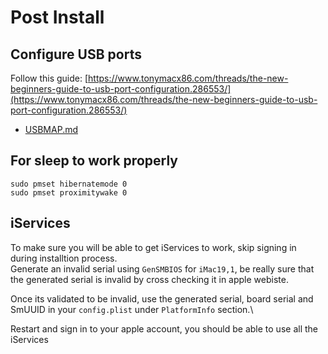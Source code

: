 # Post Install

## Configure USB ports
Follow this guide: [https://www.tonymacx86.com/threads/the-new-beginners-guide-to-usb-port-configuration.286553/](https://www.tonymacx86.com/threads/the-new-beginners-guide-to-usb-port-configuration.286553/)

- [USBMAP.md](USBMAP.md) 


## For sleep to work properly

```
sudo pmset hibernatemode 0
sudo pmset proximitywake 0
```

## iServices
To make sure you will be able to get iServices to work, skip signing in during installtion process.\
Generate an invalid serial using `GenSMBIOS` for `iMac19,1`, be really sure that the generated serial is invalid by cross checking it in apple webiste.

Once its validated to be invalid, use the generated serial, board serial and SmUUID in your `config.plist` under `PlatformInfo` section.\

Restart and sign in to your apple account, you should be able to use all the iServices
